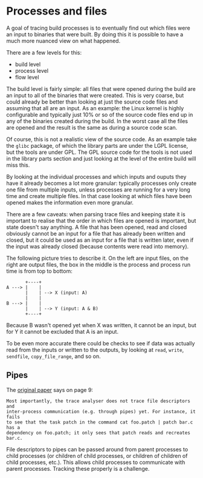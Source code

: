 # Processes and files

A goal of tracing build processes is to eventually find out which files were
an input to binaries that were built. By doing this it is possible to have a
much more nuanced view on what happened.

There are a few levels for this:

* build level
* process level
* flow level

The build level is fairly simple: all files that were opened during the build
are an input to all of the binaries that were created. This is very coarse, but
could already be better than looking at just the source code files and assuming
that all are an input. As an example: the Linux kernel is highly configurable
and typically just 10% or so of the source code files end up in any of the
binaries created during the build. In the worst case all the files are opened
and the result is the same as during a source code scan.

Of course, this is not a realistic view of the source code. As an example take
the `glibc` package, of which the library parts are under the LGPL license, but
the tools are under GPL. The GPL source code for the tools is not used in the
library parts section and just looking at the level of the entire build will
miss this.

By looking at the individual processes and which inputs and ouputs they have it
already becomes a lot more granular: typically processes only create one file
from multiple inputs, unless processes are running for a very long time and
create multiple files. In that case looking at which files have been opened
makes the information even more granular.

There are a few caveats: when parsing trace files and keeping state it is
important to realise that the order in which files are opened is important,
but state doesn't say anything. A file that has been opened, read and closed
obviously cannot be an input for a file that has already been written and
closed, but it could be used as an input for a file that is written later,
even if the input was already closed (because contents were read into memory).

The following picture tries to describe it. On the left are input files, on the
right are output files, the box in the middle is the process and process run
time is from top to bottom:

```
       +----+
A ---> |    |
       |    | --> X (input: A)
       |    |
B ---> |    |
       |    | --> Y (input: A & B)
       +----+
```

Because B wasn't opened yet when X was written, it cannot be an input, but for
Y it cannot be excluded that A is an input.

To be even more accurate there could be checks to see if data was actually read
from the inputs or written to the outputs, by looking at `read`, `write`,
`sendfile`, `copy_file_range`, and so on.

## Pipes

The [original paper](TUD-SERG-2012-010.pdf) says on page 9:

```
Most importantly, the trace analyser does not trace file descriptors and
inter-process communication (e.g. through pipes) yet. For instance, it fails
to see that the task patch in the command cat foo.patch | patch bar.c has a
dependency on foo.patch; it only sees that patch reads and recreates bar.c.
```

File descriptors to pipes can be passed around from parent processes to child
processes (or children of child processes, or children of children of child
processes, etc.). This allows child processes to communicate with parent
processes. Tracking these properly is a challenge.
